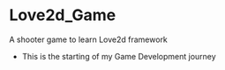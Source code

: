 # Love2d_Game
A shooter game to learn Love2d framework
- This is the starting of my Game Development journey
